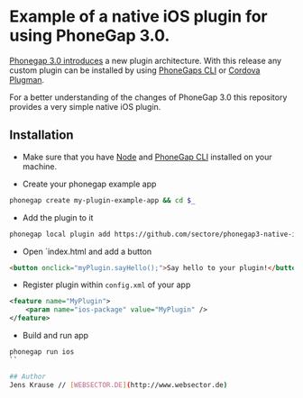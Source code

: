 # Example of a native iOS plugin for using PhoneGap 3.0.

[Phonegap 3.0 introduces](http://phonegap.com/blog/2013/07/19/adobe-phonegap-3.0-released/) a new plugin architecture. With this release any custom plugin can be installed 
by using [PhoneGaps CLI](https://github.com/mwbrooks/phonegap-cli) or [Cordova Plugman](https://github.com/apache/cordova-plugman/). 

For a better understanding of the changes of PhoneGap 3.0 this repository provides a very simple native iOS plugin.

## Installation

- Make sure that you have [Node](http://nodejs.org/) and [PhoneGap CLI](https://github.com/mwbrooks/phonegap-cli) installed on your machine.

- Create your phonegap example app

```bash
phonegap create my-plugin-example-app && cd $_
```

- Add the plugin to it

```bash
phonegap local plugin add https://github.com/sectore/phonegap3-native-ios-plugin
```

- Open `index.html and add a button

```html
<button onclick="myPlugin.sayHello();">Say hello to your plugin!</button>
```

- Register plugin within `config.xml` of your app

```xml
<feature name="MyPlugin">
    <param name="ios-package" value="MyPlugin" />
</feature>
```

- Build and run app

```bash
phonegap run ios
``

## Author
Jens Krause // [WEBSECTOR.DE](http://www.websector.de)